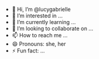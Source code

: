 - 👋 Hi, I’m @lucygabrielle
- 👀 I’m interested in ...
- 🌱 I’m currently learning ...
- 💞️ I’m looking to collaborate on ...
- 📫 How to reach me ...
- 😄 Pronouns: she, her
- ⚡ Fun fact: ...

<!---
lucygabrielle/lucygabrielle is a ✨ special ✨ repository because its `README.md` (this file) appears on your GitHub profile.
You can click the Preview link to take a look at your changes.
--->
